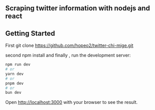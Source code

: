 ## Scraping twitter information with nodejs and react

## Getting Started

First git clone https://github.com/hopeo2/twitter-chi-mige.git

second npm install and finally
, run the development server:

```bash
npm run dev
# or
yarn dev
# or
pnpm dev
# or
bun dev
```

Open [http://localhost:3000](http://localhost:3000) with your browser to see the result.
